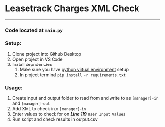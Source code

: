 # Leasetrack Charges XML Check  
  
***
  
### Code located at `main.py`  
### Setup:  
1. Clone project into Github Desktop
2. Open project in VS Code
3. Install depndencies 
   1. Make sure you have [python virtual environment](https://code.visualstudio.com/docs/python/environments) setup
   2. In project terminal ```pip install -r requirements.txt```

### Usage:
1. Create input and output folder to read from and write to as `[manager]-in` and `[manager]-out`
2. Add XML to check into `[manager]-in`
3. Enter values to check for on ***Line 119*** `User Input Values`
4. Run script and check results in output.csv
